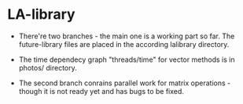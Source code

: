 # LA-library

* There're two branches - the main one is a working part so far. The future-library files are placed in the according lalibrary directory.

* The time dependecy graph "threads/time" for vector methods is in photos/ directory. 

* The second branch conrains parallel work for matrix operations - though it is not ready yet and has bugs to be fixed. 
